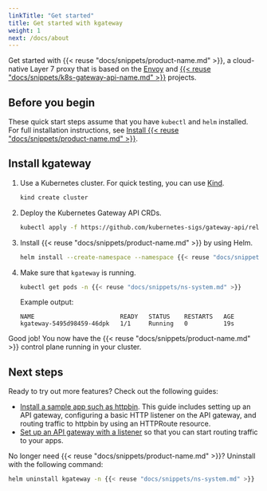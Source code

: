```yaml
---
linkTitle: "Get started"
title: Get started with kgateway
weight: 1
next: /docs/about
---
```


Get started with {{< reuse "docs/snippets/product-name.md" >}}, a cloud-native Layer 7 proxy that is based on the [Envoy](https://www.envoyproxy.io/) and [{{< reuse "docs/snippets/k8s-gateway-api-name.md" >}}](https://gateway-api.sigs.k8s.io/) projects.

## Before you begin

These quick start steps assume that you have `kubectl` and `helm` installed. For full installation instructions, see [Install {{< reuse "docs/snippets/product-name.md" >}}](/docs/operations/install).

## Install kgateway

1. Use a Kubernetes cluster. For quick testing, you can use [Kind](https://kind.sigs.k8s.io/).

   ```sh
   kind create cluster
   ```

2. Deploy the Kubernetes Gateway API CRDs.

   ```sh
   kubectl apply -f https://github.com/kubernetes-sigs/gateway-api/releases/download/v{{< reuse "docs/versions/k8s-gw-version.md" >}}/standard-install.yaml
   ```

3. Install {{< reuse "docs/snippets/product-name.md" >}} by using Helm.

   ```sh
   helm install --create-namespace --namespace {{< reuse "docs/snippets/ns-system.md" >}} --version v{{< reuse "docs/versions/n-patch.md" >}} kgateway oci://cr.kgateway.dev/kgateway-dev/charts/kgateway
   ```

4. Make sure that `kgateway` is running.

   ```sh
   kubectl get pods -n {{< reuse "docs/snippets/ns-system.md" >}}
   ```

   Example output:

   ```
   NAME                        READY   STATUS    RESTARTS   AGE
   kgateway-5495d98459-46dpk   1/1     Running   0          19s
   ```

Good job! You now have the {{< reuse "docs/snippets/product-name.md" >}} control plane running in your cluster.

## Next steps

Ready to try out more features? Check out the following guides:

- [Install a sample app such as httpbin](/docs/operations/sample-app/). This guide includes setting up an API gateway, configuring a basic HTTP listener on the API gateway, and routing traffic to httpbin by using an HTTPRoute resource.
- [Set up an API gateway with a listener](/docs/setup/listeners/) so that you can start routing traffic to your apps.

No longer need {{< reuse "docs/snippets/product-name.md" >}}? Uninstall with the following command:

```sh
helm uninstall kgateway -n {{< reuse "docs/snippets/ns-system.md" >}}
```
